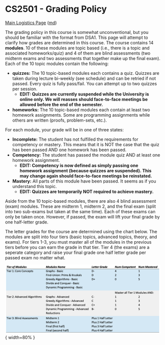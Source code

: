 CS2501 - Grading Policy
===============================

[Main Logistics Page](index.html) ([md](index.md))

The grading policy in this course is somewhat unconventional, but you should be familiar with the format from DSA1. This page will attempt to clarify how grades are determined in this course. The course contains 14 **modules**. 10 of these modules are topic based (i.e., there is a topic and associated homeworks/quiz) and 4 of them are blind assessments (two midterm exams and two assessments that together make up the final exam). Each of the 10 topic modules contain the following:

- **quizzes:** The 10 topic-based modules each contains a quiz. Quizzes are taken during lecture bi-weekly (see schedule) and can be retried if not passed. Every quiz is fully pass/fail. You can attempt up to two quizzes per session.
	- **EDIT: Quizzes are currently suspended while the University is online only. We will reasses should face-to-face meetings be allowed before the end of the semester.**
- **homeworks:** The 10 topic-based modules each contain at least two homework assignments. Some are programming assignments while others are written (proofs, problem-sets, etc.).

For each module, your grade will be in one of three states:

- **Incomplete:** The student has not fulfilled the requirements for competency or mastery. This means that it is NOT the case that the quiz has been passed AND one homework has been passed.
- **Competency:** The student has passed the module quiz AND at least one homework assignment.
	- **EDIT: Competency is now defined as simply passing one homework assignment (because quizzes are suspended). This may change again should face-to-face meetings be reinstated.**
- **Mastery:** All parts of this module have been passed. It seems as if you understand this topic.
	- **EDIT: Quizzes are temporarily NOT required to achieve mastery.**

Aside from the 10 topic-based modules, there are also 4 blind assessment (exam) modules. These are midterm 1, midterm 2, and the final exam (split into two sub-exams but taken at the same time). Each of these exams can only be taken once. However, if passed, the exam will lift your final grade by one half-letter grade. 

The letter grades for the course are determined using the chart below. The modules are split into four tiers (basic topics, advanced topics, theory, and exams). For tiers 1-3, you must master all of the modules in the previous tiers before you can earn the grade in that tier. Tier 4 (the exams) are a seperate category and raise your final grade one half letter grade per passed exam no matter what.

![](./images/gradingSummary.png){ width=80% }